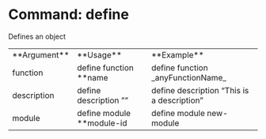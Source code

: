 # Command: define
Defines an object
<table>
  <tr>
   <td>**Argument**

   </td>
   <td>**Usage**

   </td>
   <td>**Example**

   </td>
  </tr>
  <tr>
   <td>function

   </td>
   <td>define function **name

   </td>
   <td>define function _anyFunctionName_

   </td>
  </tr>
  <tr>
   <td>description

   </td>
   <td>define description ””

   </td>
   <td>define description “This is a description”

   </td>
  </tr>
  <tr>
   <td>module

   </td>
   <td>define module **module-id

   </td>
   <td>define module new-module

   </td>
  </tr></table>